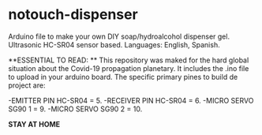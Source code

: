 # notouch-dispenser
Arduino file to make your own DIY soap/hydroalcohol dispenser gel. Ultrasonic HC-SR04 sensor based. 
Languages: English, Spanish.

**ESSENTIAL TO READ: **
This repository was maked for the hard global situation about the Covid-19 propagation planetary.
It includes the .ino file to upload in your arduino board.
The specific primary pines to build de project are:

-EMITTER PIN HC-SR04 = 5.
-RECEIVER PIN HC-SR04 = 6.
-MICRO SERVO SG90 1 = 9.
-MICRO SERVO SG90 2 = 10.

**STAY AT HOME**
